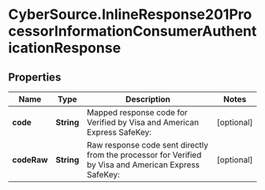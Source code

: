 # CyberSource.InlineResponse201ProcessorInformationConsumerAuthenticationResponse

## Properties
Name | Type | Description | Notes
------------ | ------------- | ------------- | -------------
**code** | **String** | Mapped response code for Verified by Visa and American Express SafeKey:  | [optional] 
**codeRaw** | **String** | Raw response code sent directly from the processor for Verified by Visa and American Express SafeKey:  | [optional] 


